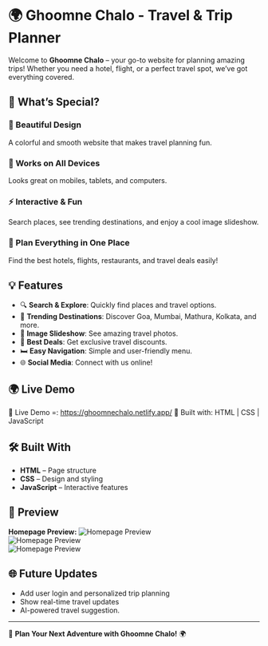 # 🌍 Ghoomne Chalo - Travel & Trip Planner 

Welcome to **Ghoomne Chalo** – your go-to website for planning amazing trips! Whether you need a hotel, flight, or a perfect travel spot, we’ve got everything covered. 

## 🌟 What’s Special?

### 🎨 Beautiful Design
A colorful and smooth website that makes travel planning fun.

### 📱 Works on All Devices
Looks great on mobiles, tablets, and computers.

### ⚡ Interactive & Fun
Search places, see trending destinations, and enjoy a cool image slideshow.

### 👟 Plan Everything in One Place
Find the best hotels, flights, restaurants, and travel deals easily!

## 💡 Features
- 🔍 **Search & Explore**: Quickly find places and travel options.
- 🌄 **Trending Destinations**: Discover Goa, Mumbai, Mathura, Kolkata, and more.
- 🌆 **Image Slideshow**: See amazing travel photos.
- 🌟 **Best Deals**: Get exclusive travel discounts.
- 🛏 **Easy Navigation**: Simple and user-friendly menu.
- 🌐 **Social Media**: Connect with us online!

## 🌍 Live Demo
🔗 Live Demo =: https://ghoomnechalo.netlify.app/ 📌 Built with: HTML | CSS | JavaScript

## 🛠 Built With
- **HTML** – Page structure
- **CSS** – Design and styling
- **JavaScript** – Interactive features

## 📸 Preview
**Homepage Preview:** 
![Homepage Preview](images/out1.png)  
![Homepage Preview](images/out2.png)  
![Homepage Preview](images/out3.png)  

## 🌐 Future Updates
- Add user login and personalized trip planning
- Show real-time travel updates
- AI-powered travel suggestion.

---
🌟 **Plan Your Next Adventure with Ghoomne Chalo!** 🌍


